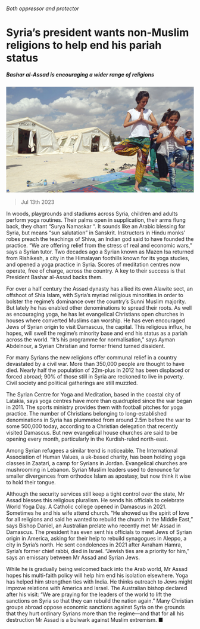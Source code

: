 ###### Both oppressor and protector

# Syria’s president wants non-Muslim religions to help end his pariah status 

##### Bashar al-Assad is encouraging a wider range of religions 

![image](images/20230715_MAP001.jpg) 

> Jul 13th 2023 

In woods, playgrounds and stadiums across Syria, children and adults perform yoga routines. Their palms open in supplication, their arms flung back, they chant “Surya Namaskar “. It sounds like an Arabic blessing for Syria, but means “sun salutation” in Sanskrit. Instructors in Hindu monks’ robes preach the teachings of Shiva, an Indian god said to have founded the practice. “We are offering relief from the stress of real and economic wars,” says a Syrian tutor. Two decades ago a Syrian known as Mazen Isa returned from Rishikesh, a city in the Himalayan foothills known for its yoga studies, and opened a yoga practice in Syria. Scores of meditation centres now operate, free of charge, across the country. A key to their success is that President Bashar al-Assad backs them.

For over a half century the Assad dynasty has allied its own Alawite sect, an offshoot of Shia Islam, with Syria’s myriad religious minorities in order to bolster the regime’s dominance over the country’s Sunni Muslim majority. But lately he has enabled other denominations to spread their roots. As well as encouraging yoga, he has let evangelical Christians open churches in houses where converted Muslims can worship. He has even encouraged Jews of Syrian origin to visit Damascus, the capital. This religious influx, he hopes, will swell the regime’s minority base and end his status as a pariah across the world. “It’s his programme for normalisation,” says Ayman Abdelnour, a Syrian Christian and former friend turned dissident.

For many Syrians the new religions offer communal relief in a country devastated by a civil war. More than 350,000 people are thought to have died. Nearly half the population of 22m-plus in 2012 has been displaced or forced abroad; 90% of those still in Syria are reckoned to live in poverty. Civil society and political gatherings are still muzzled.

The Syrian Centre for Yoga and Meditation, based in the coastal city of Latakia, says yoga centres have more than quadrupled since the war began in 2011. The sports ministry provides them with football pitches for yoga practice. The number of Christians belonging to long-established denominations in Syria has plummeted from around 2.5m before the war to some 500,000 today, according to a Christian delegation that recently visited Damascus. But new evangelical house churches are said to be opening every month, particularly in the Kurdish-ruled north-east.

Among Syrian refugees a similar trend is noticeable. The International Association of Human Values, a uk-based charity, has been holding yoga classes in Zaatari, a camp for Syrians in Jordan. Evangelical churches are mushrooming in Lebanon. Syrian Muslim leaders used to denounce far smaller divergences from orthodox Islam as apostasy, but now think it wise to hold their tongue.

Although the security services still keep a tight control over the state, Mr Assad blesses this religious pluralism. He sends his officials to celebrate World Yoga Day. A Catholic college opened in Damascus in 2021. Sometimes he and his wife attend church. “He showed us the spirit of love for all religions and said he wanted to rebuild the church in the Middle East,” says Bishop Daniel, an Australian prelate who recently met Mr Assad in Damascus. The president has even sent his officials to meet Jews of Syrian origin in America, asking for their help to rebuild synagogues in Aleppo, a city in Syria’s north. He sent condolences in 2021 after Avraham Hamra, Syria’s former chief rabbi, died in Israel. “Jewish ties are a priority for him,” says an emissary between Mr Assad and Syrian Jews.

While he is gradually being welcomed back into the Arab world, Mr Assad hopes his multi-faith policy will help him end his isolation elsewhere. Yoga has helped him strengthen ties with India. He thinks outreach to Jews might improve relations with America and Israel. The Australian bishop declared after his visit: “We are praying for the leaders of the world to lift the sanctions on Syria so that they can rebuild the nation again.” Many Christian groups abroad oppose economic sanctions against Syria on the grounds that they hurt ordinary Syrians more than the regime—and that for all his destruction Mr Assad is a bulwark against Muslim extremism. ■

